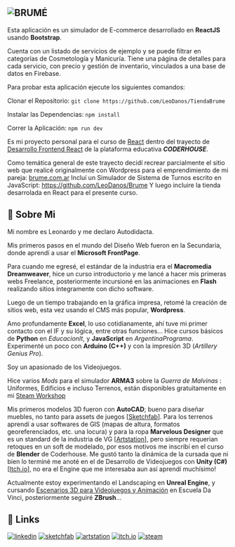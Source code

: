 ## <picture><source media="(prefers-color-scheme: dark)" srcset="https://brume.com.ar/wp-content/uploads/2024/02/brumeB_60.png"><source media="(prefers-color-scheme: light)" srcset="https://brume.com.ar/wp-content/uploads/2024/02/brumeN_60.png"><img alt="BRUMÉ"></picture>

Esta aplicación es un simulador de E-commerce desarrollado en **ReactJS** usando **Bootstrap**.

Cuenta con un listado de servicios de ejemplo y se puede filtrar en categorías de Cosmetología y Manicuría.
Tiene una página de detalles para cada servicio, con precio y gestión de inventario, vinculados a una base de datos en Firebase.

Para probar esta aplicación ejecute los siguientes comandos:

Clonar el Repositorio:
```git clone https://github.com/LeoDanos/TiendaBrume```

Instalar las Dependencias:
```npm install```

Correr la Aplicación:
```npm run dev```

Es mi proyecto personal para el curso de [React](https://www.coderhouse.com/ar/online/reactjs) dentro del trayecto de [Desarrollo Frontend React](https://www.coderhouse.com/ar/online/carrera-online-desarrollo-frontend) de la plataforma educativa ***CODERHOUSE***. 

Como temática general de este trayecto decidí recrear parcialmente el sitio web que realicé originalmente con Wordpress para el emprendimiento de mi pareja: [brume.com.ar](https://brume.com.ar)
Incluí un Simulador de Sistema de Turnos escrito en JavaScript: https://github.com/LeoDanos/Brume
Y luego incluire la tienda desarrolada en React para el presente curso.

## 🚀 Sobre Mi
Mi nombre es Leonardo y me declaro Autodidacta.

Mis primeros pasos en el mundo del Diseño Web fueron en la Secundaria, donde aprendí a usar el **Microsoft FrontPage**.

Para cuando me egresé, el estándar de la industria era el **Macromedia Dreamweaver**, hice un curso introductorio y me lancé a hacer mis primeras webs Freelance, posteriormente incursioné en las animaciones en **Flash** realizando sitios íntegramente con dicho software.

Luego de un tiempo trabajando en la gráfica impresa, retomé la creación de sitios web, esta vez usando el CMS más popular, **Wordpress**.

Amo profundamente **Excel**, lo uso cotidianamente, ahí tuve mi primer contacto con el IF y su lógica, entre otras funciones... Hice cursos básicos de **Python** en _EducacionIt_, y **JavaScript** en _ArgentinaPrograma_. Experimenté un poco con **Arduino (C++)** y con la impresión 3D (_Artillery Genius Pro_).

Soy un apasionado de los Videojuegos.

Hice varios _Mods_ para el simulador **ARMA3** sobre la _Guerra de Malvinas_ : Uniformes, Edificios e incluso Terrenos, están disponibles gratuitamente en mi [Steam Workshop](https://steamcommunity.com/id/loro_cdm/myworkshopfiles/?appid=107410)

Mis primeros modelos 3D fueron con **AutoCAD**; bueno para diseñar muebles, no tanto para assets de juegos [[Sketchfab](https://sketchfab.com/leodanos)]. Para los terrenos aprendí a usar softwares de GIS (mapas de altura, formatos georeferenciados, etc. una locura) y para la ropa **Marvelous Designer** que es un standard de la industria de VG [[Artstation](https://artstation.com/leodanos)], pero siempre requerian retoques en un soft de modelado, por esos motivos me inscribí en el curso de **Blender** de Coderhouse. Me gustó tanto la dinámica de la cursada que ni bien lo terminé me anoté en el de Desarrollo de Videojuegos con **Unity (C#)** [[Itch.io](https://leodanos.itch.io/luxoo)], no era el Engine que me interesaba aun así aprendí muchísimo!

Actualmente estoy experimentando el Landscaping en **Unreal Engine**, y cursando [Escenarios 3D para Videojuegos y Animación](https://davinci.edu.ar/cursos/adultos/arte-3d-escenarios-para-videojuegos-y-animacion) en Escuela Da Vinci, posteriormente seguiré **ZBrush**...

## 🔗 Links
[![linkedin](https://img.shields.io/badge/linkedin-0A66C2?style=for-the-badge&logo=linkedin&logoColor=white)](https://www.linkedin.com/in/leonardodanos/)
[![sketchfab](https://img.shields.io/badge/sketchfab-%231CAAD9.svg?&style=for-the-badge&logo=sketchfab&logoColor=white)](https://sketchfab.com/leodanos)
[![artstation](https://img.shields.io/badge/artstation-%2313AFF0.svg?&style=for-the-badge&logo=artstation&logoColor=white)](https://artstation.com/leodanos)
[![itch.io](https://img.shields.io/badge/itch.io-%23FA5C5C.svg?&style=for-the-badge&logo=itch.io&logoColor=white)](https://leodanos.itch.io/luxoo)
[![steam](https://img.shields.io/badge/steam-%23000000.svg?&style=for-the-badge&logo=steam&logoColor=white)](https://steamcommunity.com/id/loro_cdm/myworkshopfiles/?appid=107410)